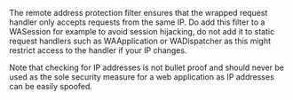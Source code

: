 The remote address protection filter ensures that the wrapped request handler only accepts requests from the same IP. Do add this filter to a WASession for example to avoid session hijacking, do not add it to static request handlers such as WAApplication or WADispatcher as this might restrict access to the handler if your IP changes.

Note that checking for IP addresses is not bullet proof and should never be used as the sole security measure for a web application as IP addresses can be easily spoofed.